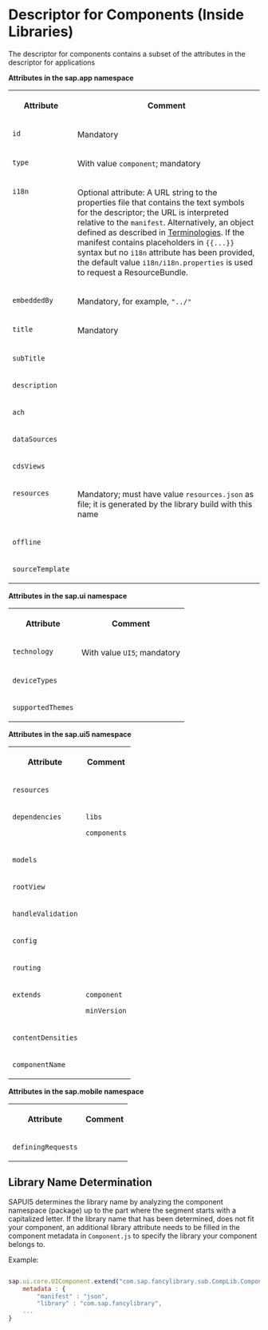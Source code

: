 <!-- loio7701636d088147569d99b4f08d418bd9 -->

# Descriptor for Components \(Inside Libraries\)

The descriptor for components contains a subset of the attributes in the descriptor for applications

**Attributes in the sap.app namespace**


<table>
<tr>
<th valign="top">

Attribute

</th>
<th valign="top">

Comment

</th>
</tr>
<tr>
<td valign="top">

`id` 

</td>
<td valign="top">

Mandatory

</td>
</tr>
<tr>
<td valign="top">

`type` 

</td>
<td valign="top">

With value `component`; mandatory

</td>
</tr>
<tr>
<td valign="top">

`i18n` 

</td>
<td valign="top">

Optional attribute: A URL string to the properties file that contains the text symbols for the descriptor; the URL is interpreted relative to the `manifest`. Alternatively, an object defined as described in [Terminologies](terminologies-eba8d25.md). If the manifest contains placeholders in `{{...}}` syntax but no `i18n` attribute has been provided, the default value `i18n/i18n.properties` is used to request a ResourceBundle.

</td>
</tr>
<tr>
<td valign="top">

`embeddedBy` 

</td>
<td valign="top">

Mandatory, for example, `"../"` 

</td>
</tr>
<tr>
<td valign="top">

`title` 

</td>
<td valign="top">

Mandatory

</td>
</tr>
<tr>
<td valign="top">

`subTitle` 

</td>
<td valign="top">



</td>
</tr>
<tr>
<td valign="top">

`description` 

</td>
<td valign="top">



</td>
</tr>
<tr>
<td valign="top">

`ach` 

</td>
<td valign="top">



</td>
</tr>
<tr>
<td valign="top">

`dataSources` 

</td>
<td valign="top">



</td>
</tr>
<tr>
<td valign="top">

`cdsViews` 

</td>
<td valign="top">



</td>
</tr>
<tr>
<td valign="top">

`resources` 

</td>
<td valign="top">

Mandatory; must have value `resources.json` as file; it is generated by the library build with this name

</td>
</tr>
<tr>
<td valign="top">

`offline` 

</td>
<td valign="top">



</td>
</tr>
<tr>
<td valign="top">

`sourceTemplate` 

</td>
<td valign="top">



</td>
</tr>
</table>

**Attributes in the sap.ui namespace**


<table>
<tr>
<th valign="top">

Attribute

</th>
<th valign="top">

Comment

</th>
</tr>
<tr>
<td valign="top">

`technology` 

</td>
<td valign="top">

With value `UI5`; mandatory

</td>
</tr>
<tr>
<td valign="top">

`deviceTypes` 

</td>
<td valign="top">



</td>
</tr>
<tr>
<td valign="top">

`supportedThemes` 

</td>
<td valign="top">



</td>
</tr>
</table>

**Attributes in the sap.ui5 namespace**


<table>
<tr>
<th valign="top">

Attribute

</th>
<th valign="top">

Comment

</th>
</tr>
<tr>
<td valign="top">

`resources` 

</td>
<td valign="top">



</td>
</tr>
<tr>
<td valign="top">

`dependencies` 

</td>
<td valign="top">

`libs`

`components`

</td>
</tr>
<tr>
<td valign="top">

`models` 

</td>
<td valign="top">



</td>
</tr>
<tr>
<td valign="top">

`rootView` 

</td>
<td valign="top">



</td>
</tr>
<tr>
<td valign="top">

`handleValidation` 

</td>
<td valign="top">



</td>
</tr>
<tr>
<td valign="top">

`config` 

</td>
<td valign="top">



</td>
</tr>
<tr>
<td valign="top">

`routing` 

</td>
<td valign="top">



</td>
</tr>
<tr>
<td valign="top">

`extends` 

</td>
<td valign="top">

`component`

`minVersion`

</td>
</tr>
<tr>
<td valign="top">

`contentDensities` 

</td>
<td valign="top">



</td>
</tr>
<tr>
<td valign="top">

`componentName` 

</td>
<td valign="top">



</td>
</tr>
</table>

**Attributes in the sap.mobile namespace**


<table>
<tr>
<th valign="top">

Attribute

</th>
<th valign="top">

Comment

</th>
</tr>
<tr>
<td valign="top">

`definingRequests` 

</td>
<td valign="top">



</td>
</tr>
</table>



## Library Name Determination

SAPUI5 determines the library name by analyzing the component namespace \(package\) up to the part where the segment starts with a capitalized letter. If the library name that has been determined, does not fit your component, an additional library attribute needs to be filled in the component metadata in `Component.js` to specify the library your component belongs to.

Example:

```js

sap.ui.core.UIComponent.extend("com.sap.fancylibrary.sub.CompLib.Component", {
    metadata : {
        "manifest" : "json",
        "library" : "com.sap.fancylibrary",
    ...
}
```

